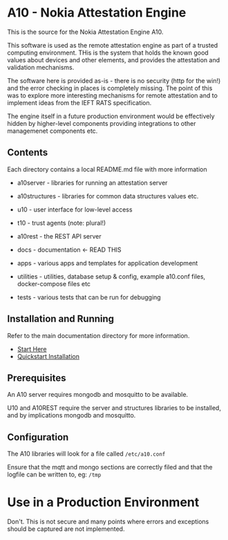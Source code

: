 # A10 - Nokia Attestation Engine

This is the source for the Nokia Attestation Engine A10.

This software is used as the remote attestation engine as part of a trusted computing environment. THis is the system that holds the known good values about devices and other elements, and provides the attestation and validation mechanisms.

The software here is provided as-is - there is no security (http for the win!) and the error checking in places is completely missing. The point of this was to explore more interesting mechanisms for remote attestation and to implement ideas from the IEFT RATS specification.

The engine itself in a future production environment would be effectively hidden by higher-level components providing integrations to other managemenet components etc.

## Contents

Each directory contains a local README.md file with more information

   * a10server - libraries for running an attestation server
   * a10structures - libraries for common data structures values etc.
   * u10 - user interface for low-level access
   * t10 - trust agents (note: plural!)
   * a10rest - the REST API server
   
   * docs - documentation   <-  READ THIS

   * apps - various apps and templates for application development
   * utilities - utilities, database setup & config, example a10.conf files, docker-compose files etc
   * tests - various tests that can be run for debugging


## Installation and Running
Refer to the main documentation directory for more information.

   * [Start Here](./docs/STARTHERE.md)
   * [Quickstart Installation](./docs/quickstart/installation.md)

## Prerequisites
An A10 server requires mongodb and mosquitto to be available.

U10 and A10REST require the server and structures libraries to be installed, and by implications mongodb and mosquitto.

## Configuration
The A10 libraries will look for a file called `/etc/a10.conf`

Ensure that the mqtt and mongo sections are correctly filed and that the logfile can be written to, eg: `/tmp`


# Use in a Production Environment
Don't.  This is not secure and many points where errors and exceptions should be captured are not implemented.

